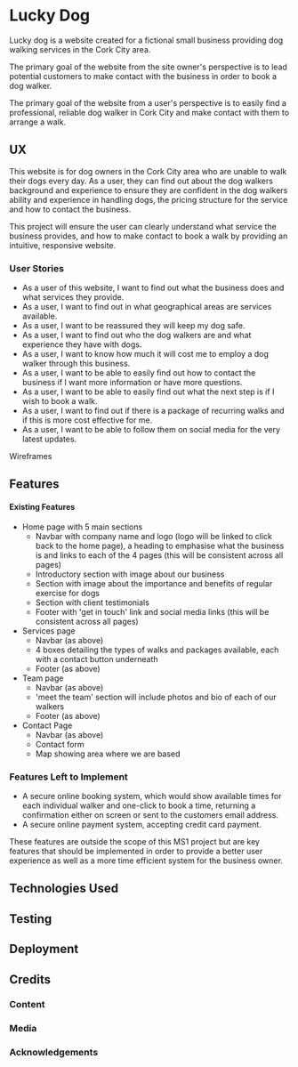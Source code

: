 # Lucky Dog

Lucky dog is a website created for a fictional small business providing dog walking services in the Cork City area.

The primary goal of the website from the site owner's perspective is to lead potential customers to make contact with the business in order to book a dog walker.

The primary goal of the website from a user's perspective is to easily find a professional, reliable dog walker in Cork City and make contact with them to arrange a walk.

 
## UX
 
This website is for dog owners in the Cork City area who are unable to walk their dogs every day.
As a user, they can find out about the dog walkers background and experience to ensure they are confident in the dog walkers ability and experience in handling dogs, the pricing structure for the service and how to contact the business.

This project will ensure the user can clearly understand what service the business provides, and how to make contact to book a walk by providing an intuitive, responsive website.

### User Stories



* As a user of this website, I want to find out what the business does and what services they provide.
* As a user, I want to find out in what geographical areas are services available. 
* As a user, I want to be reassured they will keep my dog safe.
* As a user, I want to find out who the dog walkers are and what experience they have with dogs. 
* As a user, I want to know how much it will cost me to employ a dog walker through this business.
* As a user, I want to be able to easily find out how to contact the business if I want more information or have more questions. 
* As a user, I want to be able to easily find out what the next step is if I wish to book a walk. 
* As a user, I want to find out if there is a package of recurring walks and if this is more cost effective for me. 
* As a user, I want to be able to follow them on social media for the very latest updates.




Wireframes




## Features

#### Existing Features

- Home page with 5 main sections 
    * Navbar with company name and logo (logo will be linked to click back to the home page), a heading to emphasise what the business is and links to each of the 4 pages (this will be consistent across all pages)
    * Introductory section with image about our business
    * Section with image about the importance and benefits of regular exercise for dogs
    * Section with client testimonials
    * Footer with 'get in touch' link and social media links (this will be consistent across all pages)
- Services page
    * Navbar (as above)
    * 4 boxes detailing the types of walks and packages available, each with a contact button underneath
    * Footer (as above)
- Team page
    * Navbar (as above)
    * 'meet the team' section will include photos and bio of each of our walkers
    * Footer (as above)
- Contact Page
    * Navbar (as above)
    * Contact form 
    * Map showing area where we are based


### Features Left to Implement
- A secure online booking system, which would show available times for each individual walker and one-click to book a time, returning a confirmation either on screen or sent to the customers email address.
- A secure online payment system, accepting credit card payment.

 These features are outside the scope of this MS1 project but are key features that should be implemented in order to provide a better user experience as well as a more time efficient system for the business owner.



## Technologies Used



## Testing



## Deployment



## Credits

### Content


### Media


### Acknowledgements

